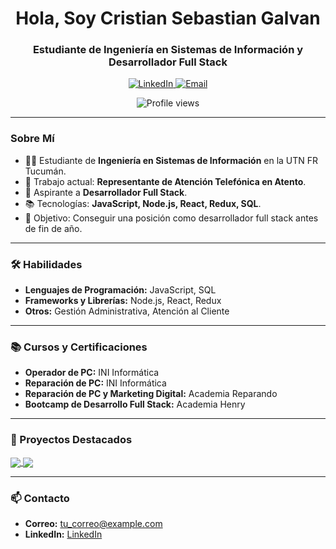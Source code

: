 <h1 align="center">Hola, Soy Cristian Sebastian Galvan</h1>
<h3 align="center">Estudiante de Ingeniería en Sistemas de Información y Desarrollador Full Stack</h3>

<p align="center">
  <a href="https://www.linkedin.com/in/cristian-sebastian-galv%C3%A1n-7766a6136/">
    <img src="https://img.shields.io/badge/LinkedIn-0077B5?style=for-the-badge&logo=linkedin&logoColor=white" alt="LinkedIn">
  </a>
  <a href="mailto:cristianse.galvan@gmail.com">
    <img src="https://img.shields.io/badge/Email-D14836?style=for-the-badge&logo=gmail&logoColor=white" alt="Email">
  </a>
</p>

<p align="center">
  <img src="https://komarev.com/ghpvc/?username=tu-usuario&style=flat-square&color=blue" alt="Profile views">
</p>

---

### Sobre Mí

- 👨‍🎓 Estudiante de **Ingeniería en Sistemas de Información** en la UTN FR Tucumán.
- 💼 Trabajo actual: **Representante de Atención Telefónica en Atento**.
- 🚀 Aspirante a **Desarrollador Full Stack**.
- 📚 Tecnologías: **JavaScript, Node.js, React, Redux, SQL**.
- 🌟 Objetivo: Conseguir una posición como desarrollador full stack antes de fin de año.

---

### 🛠️ Habilidades

- **Lenguajes de Programación:** JavaScript, SQL
- **Frameworks y Librerías:** Node.js, React, Redux
- **Otros:** Gestión Administrativa, Atención al Cliente

---

### 📚 Cursos y Certificaciones

- **Operador de PC:** INI Informática
- **Reparación de PC:** INI Informática
- **Reparación de PC y Marketing Digital:** Academia Reparando
- **Bootcamp de Desarrollo Full Stack:** Academia Henry

---

### 🌟 Proyectos Destacados

<a href="https://github.com/CristianG5/PI-HENRY.git">
  <img align="center" src="https://github.com/CristianG5/PI-HENRY.git" />
</a>

<a href="https://github.com/tu-usuario/proyecto-ecommerce">
  <img align="center" src="https://github-readme-stats.vercel.app/api/pin/?username=tu-usuario&repo=proyecto-ecommerce&theme=radical" />
</a>

---

### 📫 Contacto

- **Correo:** [tu_correo@example.com](mailto:cristianse.galvan@gmail.com)
- **LinkedIn:** [LinkedIn](https://www.linkedin.com/in/cristian-sebastian-galv%C3%A1n-7766a6136/)


